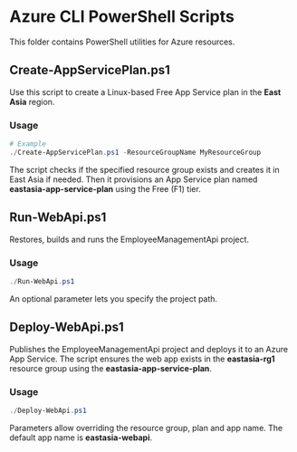 # Azure CLI PowerShell Scripts

This folder contains PowerShell utilities for Azure resources.

## Create-AppServicePlan.ps1

Use this script to create a Linux-based Free App Service plan in the **East Asia** region.

### Usage

```powershell
# Example
./Create-AppServicePlan.ps1 -ResourceGroupName MyResourceGroup
```

The script checks if the specified resource group exists and creates it in East Asia if needed. Then it provisions an App Service plan named **eastasia-app-service-plan** using the Free (F1) tier.

## Run-WebApi.ps1

Restores, builds and runs the EmployeeManagementApi project.

### Usage

```powershell
./Run-WebApi.ps1
```

An optional parameter lets you specify the project path.

## Deploy-WebApi.ps1

Publishes the EmployeeManagementApi project and deploys it to an Azure App Service. The script ensures the web app exists in the **eastasia-rg1** resource group using the **eastasia-app-service-plan**.

### Usage

```powershell
./Deploy-WebApi.ps1
```

Parameters allow overriding the resource group, plan and app name. The default app name is **eastasia-webapi**.
